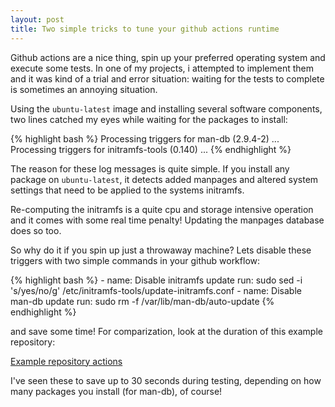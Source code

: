 ```yaml
---
layout: post
title: Two simple tricks to tune your github actions runtime
---
```


Github actions are a nice thing, spin up your preferred operating system and
execute some tests. In one of my projects, i attempted to implement them
and it was kind of a trial and error situation: waiting for the tests to
complete is sometimes an annoying situation.

Using the `ubuntu-latest` image and installing several software components, two
lines catched my eyes while waiting for the packages to install:

{% highlight bash %}
Processing triggers for man-db (2.9.4-2) ...
Processing triggers for initramfs-tools (0.140) ...
{% endhighlight %}

The reason for these log messages is quite simple. If you install any package
on `ubuntu-latest`, it detects added manpages and altered system settings that
need to be applied to the systems initramfs.

Re-computing the initramfs is a quite cpu and storage intensive operation and
it comes with some real time penalty! Updating the manpages database does so
too.

So why do it if you spin up just a throwaway machine? Lets disable these
triggers with two simple commands in your github workflow:

{% highlight bash %}
    - name: Disable initramfs update
      run: sudo sed -i 's/yes/no/g' /etc/initramfs-tools/update-initramfs.conf
    - name: Disable man-db update
      run: sudo rm -f /var/lib/man-db/auto-update
{% endhighlight %}

and save some time! For comparization, look at the duration of this example
repository:

 [Example repository actions](https://github.com/abbbi/github-actions-tune/actions)
 
I've seen these to save up to 30 seconds during testing, depending on how many
packages you install (for man-db), of course!
